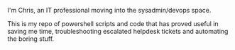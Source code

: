 I'm Chris, an IT professional moving into the sysadmin/devops space. 

This is my repo of powershell scripts and code that has proved useful in saving me time, 
troubleshooting escalated helpdesk tickets and automating the boring stuff.

<!---
chris-topping-utils/chris-topping-utils is a ✨ special ✨ repository because its `README.md` (this file) appears on your GitHub profile.
You can click the Preview link to take a look at your changes.
--->
